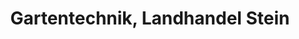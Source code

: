 ---
title: "Gartentechnik, Landhandel Stein"
url: /dassow/gartentechnik-landhandel-stein/
shop: Landwirtschaftlich
---